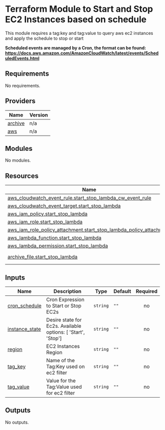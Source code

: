 
# Terraform Module to Start and Stop EC2 Instances based on schedule

This module requires a tag:key and tag:value to query aws ec2 instances and apply the schedule to stop or start

**Scheduled events are managed by a Cron, the format can be found: https://docs.aws.amazon.com/AmazonCloudWatch/latest/events/ScheduledEvents.html**

<!-- BEGIN_TF_DOCS -->
## Requirements

No requirements.

## Providers

| Name | Version |
|------|---------|
| <a name="provider_archive"></a> [archive](#provider\_archive) | n/a |
| <a name="provider_aws"></a> [aws](#provider\_aws) | n/a |

## Modules

No modules.

## Resources

| Name | Type |
|------|------|
| [aws_cloudwatch_event_rule.start_stop_lambda_cw_event_rule](https://registry.terraform.io/providers/hashicorp/aws/latest/docs/resources/cloudwatch_event_rule) | resource |
| [aws_cloudwatch_event_target.start_stop_lambda](https://registry.terraform.io/providers/hashicorp/aws/latest/docs/resources/cloudwatch_event_target) | resource |
| [aws_iam_policy.start_stop_lambda](https://registry.terraform.io/providers/hashicorp/aws/latest/docs/resources/iam_policy) | resource |
| [aws_iam_role.start_stop_lambda](https://registry.terraform.io/providers/hashicorp/aws/latest/docs/resources/iam_role) | resource |
| [aws_iam_role_policy_attachment.start_stop_lambda_policy_attachment](https://registry.terraform.io/providers/hashicorp/aws/latest/docs/resources/iam_role_policy_attachment) | resource |
| [aws_lambda_function.start_stop_lambda](https://registry.terraform.io/providers/hashicorp/aws/latest/docs/resources/lambda_function) | resource |
| [aws_lambda_permission.start_stop_lambda](https://registry.terraform.io/providers/hashicorp/aws/latest/docs/resources/lambda_permission) | resource |
| [archive_file.start_stop_lambda](https://registry.terraform.io/providers/hashicorp/archive/latest/docs/data-sources/file) | data source |

## Inputs

| Name | Description | Type | Default | Required |
|------|-------------|------|---------|:--------:|
| <a name="input_cron_schedule"></a> [cron\_schedule](#input\_cron\_schedule) | Cron Expression to Start or Stop EC2s | `string` | `""` | no |
| <a name="input_instance_state"></a> [instance\_state](#input\_instance\_state) | Desire state for Ec2s. Available options: [ 'Start', 'Stop'] | `string` | `""` | no |
| <a name="input_region"></a> [region](#input\_region) | EC2 Instances Region | `string` | `""` | no |
| <a name="input_tag_key"></a> [tag\_key](#input\_tag\_key) | Name of the Tag:Key used on ec2 filter | `string` | `""` | no |
| <a name="input_tag_value"></a> [tag\_value](#input\_tag\_value) | Value for the Tag:Value used for ec2 filter | `string` | `""` | no |

## Outputs

No outputs.
<!-- END_TF_DOCS -->